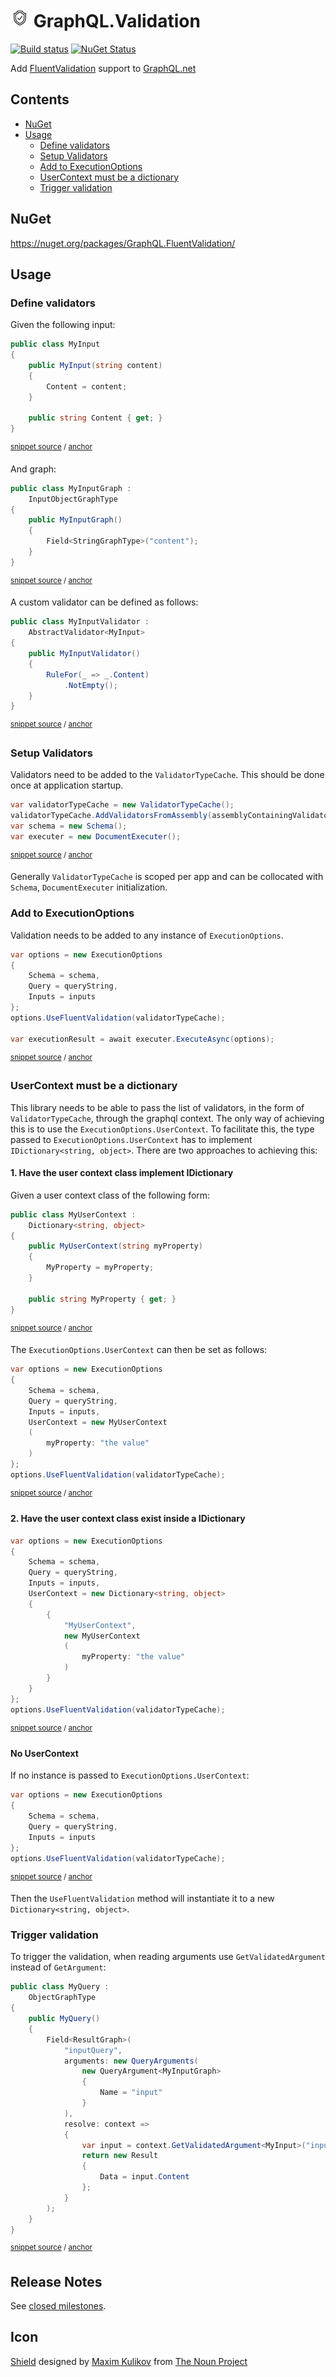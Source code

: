 <!--
GENERATED FILE - DO NOT EDIT
This file was generated by [MarkdownSnippets](https://github.com/SimonCropp/MarkdownSnippets).
Source File: /readme.source.md
To change this file edit the source file and then run MarkdownSnippets.
-->

# <img src="/src/icon.png" height="30px"> GraphQL.Validation

[![Build status](https://ci.appveyor.com/api/projects/status/wvk8wm3n227b2b3q/branch/master?svg=true)](https://ci.appveyor.com/project/SimonCropp/graphql-validation) [![NuGet Status](https://img.shields.io/nuget/v/GraphQL.FluentValidation.svg?cacheSeconds=86400)](https://www.nuget.org/packages/GraphQL.FluentValidation/)

Add [FluentValidation](https://fluentvalidation.net/) support to [GraphQL.net](https://github.com/graphql-dotnet/graphql-dotnet)

<!-- toc -->
## Contents

  * [NuGet](#nuget)
  * [Usage](#usage)
    * [Define validators](#define-validators)
    * [Setup Validators](#setup-validators)
    * [Add to ExecutionOptions](#add-to-executionoptions)
    * [UserContext must be a dictionary](#usercontext-must-be-a-dictionary)
    * [Trigger validation](#trigger-validation)
<!-- endtoc -->



## NuGet

https://nuget.org/packages/GraphQL.FluentValidation/


## Usage


### Define validators

Given the following input:

<!-- snippet: input -->
<a id='snippet-input'/></a>
```cs
public class MyInput
{
    public MyInput(string content)
    {
        Content = content;
    }

    public string Content { get; }
}
```
<sup>[snippet source](/src/Tests/Snippets/MyInput.cs#L2-L12) / [anchor](#snippet-input)</sup>
<!-- endsnippet -->

And graph:

<!-- snippet: graph -->
<a id='snippet-graph'/></a>
```cs
public class MyInputGraph :
    InputObjectGraphType
{
    public MyInputGraph()
    {
        Field<StringGraphType>("content");
    }
}
```
<sup>[snippet source](/src/Tests/Snippets/MyInputGraph.cs#L3-L12) / [anchor](#snippet-graph)</sup>
<!-- endsnippet -->

A custom validator can be defined as follows:

<!-- snippet: validator -->
<a id='snippet-validator'/></a>
```cs
public class MyInputValidator :
    AbstractValidator<MyInput>
{
    public MyInputValidator()
    {
        RuleFor(_ => _.Content)
            .NotEmpty();
    }
}
```
<sup>[snippet source](/src/Tests/Snippets/MyInputValidator.cs#L3-L13) / [anchor](#snippet-validator)</sup>
<!-- endsnippet -->


### Setup Validators

Validators need to be added to the `ValidatorTypeCache`. This should be done once at application startup.

<!-- snippet: StartConfig -->
<a id='snippet-startconfig'/></a>
```cs
var validatorTypeCache = new ValidatorTypeCache();
validatorTypeCache.AddValidatorsFromAssembly(assemblyContainingValidators);
var schema = new Schema();
var executer = new DocumentExecuter();
```
<sup>[snippet source](/src/Tests/Snippets/QueryExecution.cs#L18-L25) / [anchor](#snippet-startconfig)</sup>
<!-- endsnippet -->

Generally `ValidatorTypeCache` is scoped per app and can be collocated with `Schema`, `DocumentExecuter` initialization.


### Add to ExecutionOptions

Validation needs to be added to any instance of `ExecutionOptions`.

<!-- snippet: UseFluentValidation -->
<a id='snippet-usefluentvalidation'/></a>
```cs
var options = new ExecutionOptions
{
    Schema = schema,
    Query = queryString,
    Inputs = inputs
};
options.UseFluentValidation(validatorTypeCache);

var executionResult = await executer.ExecuteAsync(options);
```
<sup>[snippet source](/src/Tests/Snippets/QueryExecution.cs#L30-L42) / [anchor](#snippet-usefluentvalidation)</sup>
<!-- endsnippet -->


### UserContext must be a dictionary

This library needs to be able to pass the list of validators, in the form of `ValidatorTypeCache`, through the graphql context. The only way of achieving this is to use the `ExecutionOptions.UserContext`. To facilitate this, the type passed to `ExecutionOptions.UserContext` has to implement `IDictionary<string, object>`. There are two approaches to achieving this:


#### 1. Have the user context class implement IDictionary

Given a user context class of the following form:

<!-- snippet: ContextImplementingDictionary -->
<a id='snippet-contextimplementingdictionary'/></a>
```cs
public class MyUserContext :
    Dictionary<string, object>
{
    public MyUserContext(string myProperty)
    {
        MyProperty = myProperty;
    }

    public string MyProperty { get; }
}
```
<sup>[snippet source](/src/Tests/Snippets/QueryExecution.cs#L45-L58) / [anchor](#snippet-contextimplementingdictionary)</sup>
<!-- endsnippet -->

The `ExecutionOptions.UserContext` can then be set as follows:

<!-- snippet: ExecuteQueryWithContextImplementingDictionary -->
<a id='snippet-executequerywithcontextimplementingdictionary'/></a>
```cs
var options = new ExecutionOptions
{
    Schema = schema,
    Query = queryString,
    Inputs = inputs,
    UserContext = new MyUserContext
    (
        myProperty: "the value"
    )
};
options.UseFluentValidation(validatorTypeCache);
```
<sup>[snippet source](/src/Tests/Snippets/QueryExecution.cs#L62-L76) / [anchor](#snippet-executequerywithcontextimplementingdictionary)</sup>
<!-- endsnippet -->


#### 2. Have the user context class exist inside a IDictionary

<!-- snippet: ExecuteQueryWithContextInsideDictionary -->
<a id='snippet-executequerywithcontextinsidedictionary'/></a>
```cs
var options = new ExecutionOptions
{
    Schema = schema,
    Query = queryString,
    Inputs = inputs,
    UserContext = new Dictionary<string, object>
    {
        {
            "MyUserContext",
            new MyUserContext
            (
                myProperty: "the value"
            )
        }
    }
};
options.UseFluentValidation(validatorTypeCache);
```
<sup>[snippet source](/src/Tests/Snippets/QueryExecution.cs#L81-L101) / [anchor](#snippet-executequerywithcontextinsidedictionary)</sup>
<!-- endsnippet -->


#### No UserContext

If no instance is passed to `ExecutionOptions.UserContext`:

<!-- snippet: NoContext -->
<a id='snippet-nocontext'/></a>
```cs
var options = new ExecutionOptions
{
    Schema = schema,
    Query = queryString,
    Inputs = inputs
};
options.UseFluentValidation(validatorTypeCache);
```
<sup>[snippet source](/src/Tests/Snippets/QueryExecution.cs#L106-L116) / [anchor](#snippet-nocontext)</sup>
<!-- endsnippet -->

Then the `UseFluentValidation` method will instantiate it to a new `Dictionary<string, object>`.


### Trigger validation

To trigger the validation, when reading arguments use `GetValidatedArgument` instead of `GetArgument`:

<!-- snippet: GetValidatedArgument -->
<a id='snippet-getvalidatedargument'/></a>
```cs
public class MyQuery :
    ObjectGraphType
{
    public MyQuery()
    {
        Field<ResultGraph>(
            "inputQuery",
            arguments: new QueryArguments(
                new QueryArgument<MyInputGraph>
                {
                    Name = "input"
                }
            ),
            resolve: context =>
            {
                var input = context.GetValidatedArgument<MyInput>("input");
                return new Result
                {
                    Data = input.Content
                };
            }
        );
    }
}
```
<sup>[snippet source](/src/Tests/Snippets/Query.cs#L4-L31) / [anchor](#snippet-getvalidatedargument)</sup>
<!-- endsnippet -->


## Release Notes

See [closed milestones](../../milestones?state=closed).


## Icon

[Shield](https://thenounproject.com/term/shield/1893182/) designed by [Maxim Kulikov](https://thenounproject.com/maxim221/) from [The Noun Project](https://thenounproject.com)
